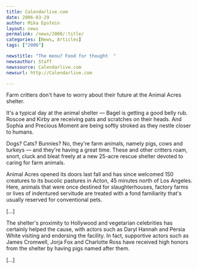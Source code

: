 ```yaml
---
title: Calendarlive.com
date: 2006-03-29
author: Mika Epstein
layout: news
permalink: /news/2006/:title/
categories: [News, Articles]
tags: ["2006"]

newstitle: "The menu? Food for thought  "
newsauthor: Staff  
newssource: Calendarlive.com  
newsurl: http://Calendarlive.com  

---
```


Farm critters don't have to worry about their future at the Animal Acres shelter.

It's a typical day at the animal shelter &#8212; Bagel is getting a good belly rub. Roscoe and Kirby are receiving pats and scratches on their heads. And Sophia and Precious Moment are being softly stroked as they nestle closer to humans.

Dogs? Cats? Bunnies? No, they're farm animals, namely pigs, cows and turkeys &#8212; and they're having a great time. These and other critters roam, snort, cluck and bleat freely at a new 25-acre rescue shelter devoted to caring for farm animals.

Animal Acres opened its doors last fall and has since welcomed 150 creatures to its bucolic pastures in Acton, 45 minutes north of Los Angeles. Here, animals that were once destined for slaughterhouses, factory farms or lives of indentured servitude are treated with a fond familiarity that's usually reserved for conventional pets.

[...]

The shelter's proximity to Hollywood and vegetarian celebrities has certainly helped the cause, with actors such as Daryl Hannah and Persia White visiting and endorsing the facility. In fact, supportive actors such as James Cromwell, Jorja Fox and Charlotte Ross have received high honors from the shelter by having pigs named after them.

[...]

